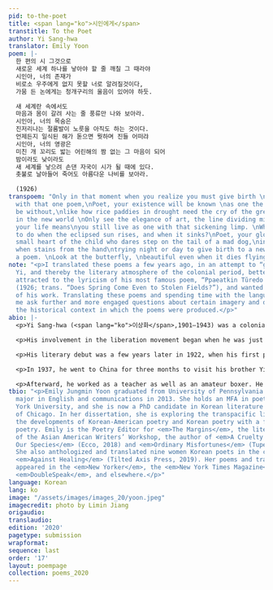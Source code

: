 ```yaml
---
pid: to-the-poet
title: <span lang="ko">시인에게</span>
transtitle: To the Poet
author: Yi Sang-hwa
translator: Emily Yoon
poem: |-
  한 편의 시 그것으로
  새로운 세계 하나를 낳아야 할 줄 깨칠 그 때라야
  시인아, 너의 존재가
  비로소 우주에게 없지 못할 너로 알려질것이다,
  가뭄 든 논에게는 청개구리의 울음이 있어야 하듯.

  새 세계란 속에서도
  마음과 몸이 갈려 사는 줄 풍류만 나와 보아라.
  시인아, 너의 목숨은
  진저리나는 절룸발이 노릇을 아직도 하는 것이다.
  언제든지 일식된 해가 돋으면 뭣하며 진들 어떠랴
  시인아, 너의 영광은
  미친 개 꼬리도 밟는 어린해의 짬 없는 그 마음이 되어
  밤이라도 낮이라도
  새 세계를 낳으려 손댄 자국이 시가 될 때에 있다.
  촛불로 날아들어 죽어도 아름다운 나비를 보아라.

  (1926)
transpoem: "Only in that moment when you realize you must give birth \nto a new world
  with that one poem,\nPoet, your existence will be known \nas one the universe cannot
  be without,\nlike how rice paddies in drought need the cry of the green frog.\n\nEven
  in the new world \nOnly see the elegance of art, the line dividing mind and body.\nPoet,
  your life means\nyou still live as one with that sickening limp. \nWhat is there
  to do when the eclipsed sun rises, and when it sinks?\nPoet, your glory exists in\nthe
  small heart of the child who dares step on the tail of a mad dog,\nin that moment
  when stains from the hand\ntrying night or day to give birth to a new world\nbecome
  a poem. \nLook at the butterfly, \nbeautiful even when it dies flying into the candlelight.\n\n(1926)"
note: "<p>I translated these poems a few years ago, in an attempt to “get to know”
  Yi, and thereby the literary atmosphere of the colonial period, better. I was initially
  attracted to the lyricism of his most famous poem, “Ppaeatkin Tŭredo Pomŭn Onŭn’ga”
  (1926; trans. “Does Spring Come Even to Stolen Fields?”), and wanted to read more
  of his work. Translating these poems and spending time with the language helped
  me ask further and more engaged questions about certain imagery and diction, knowing
  the historical context in which the poems were produced.</p>"
abio: |-
  <p>Yi Sang-hwa (<span lang="ko">이상화</span>,1901–1943) was a colonial-era poet. His work is known for its proletarian and resistance spirit, despite censorship and pressure from the Japanese authorities.</p>

  <p>His involvement in the liberation movement began when he was just a teenager. In 1919 in Daegu, the city of his birth, he and his friends started organizing a student uprising as part of the March First Independence Movement. It ultimately failed when the police found out their plans ,and Yi had to go into hiding for some time.</p>

  <p>His literary debut was a few years later in 1922, when his first poetry publications appeared in <em>Paekcho</em>, a short-lived literary magazine known for publishing romanticist poetry with themes of despair, desperation, and death. In 1925, he became one of the first members of the arts organization KAPF (Korea Artista Proletara Federatio), which, as the name suggests, promoted proletarian ideals.</p>

  <p>In 1937, he went to China for three months to visit his brother Yi Sang-chŏng, an independence fighter, and was arrested by the Japanese police upon return. He was released after eight months.</p>

  <p>Afterward, he worked as a teacher as well as an amateur boxer. He quit in 1940 to focus on reading and research. He translated a classic novel <em>The Tale of Chunhyang</em> into English, and began working on other French translation projects, but died before finishing them; he passed away in Daegu, in 1943, after suffering from stomach cancer.</p>
tbio: "<p>Emily Jungmin Yoon graduated from University of Pennsylvania with a double
  major in English and communications in 2013. She holds an MFA in poetry from New
  York University, and she is now a PhD candidate in Korean literature at the University
  of Chicago. In her dissertation, she is exploring the transpacific link between
  the developments of Korean-American poetry and Korean poetry with a focus on feminist
  poetry. Emily is the Poetry Editor for <em>The Margins</em>, the literary magazine
  of the Asian American Writers’ Workshop, the author of <em>A Cruelty Special to
  Our Species</em> (Ecco, 2018) and <em>Ordinary Misfortunes</em> (Tupelo Press, 2017).
  She also anthologized and translated nine women Korean poets in the collection,
  <em>Against Healing</em> (Tilted Axis Press, 2019). Her poems and translations have
  appeared in the <em>New Yorker</em>, the <em>New York Times Magazine</em>, <em>Poetry</em>,
  <em>DoubleSpeak</em>, and elsewhere.</p>"
language: Korean
lang: ko
image: "/assets/images/images_20/yoon.jpeg"
imagecredit: photo by Limin Jiang
origaudio:
translaudio:
edition: '2020'
pagetype: submission
wrapformat:
sequence: last
order: '17'
layout: poempage
collection: poems_2020
---
```

